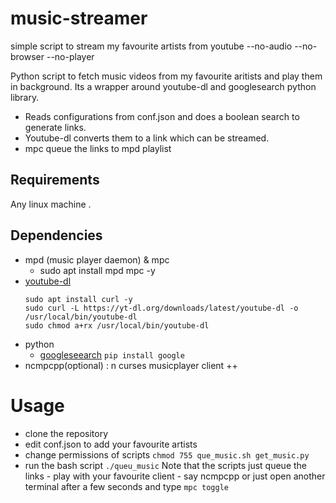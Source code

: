 # music-streamer
simple script to stream my favourite artists from youtube --no-audio --no-browser --no-player

Python script to fetch music videos from my favourite aritists and play them in background.
Its a wrapper around youtube-dl and googlesearch python library. 

  - Reads configurations from conf.json and does a boolean search to generate links. 
  - Youtube-dl converts them to a link which can be streamed.
  - mpc queue the links to mpd playlist 

## Requirements 
Any linux machine . 

## Dependencies 

  - mpd (music player daemon)  & mpc 
    - sudo apt install mpd mpc -y
  - [youtube-dl](https://github.com/ytdl-org/youtube-dl)
    ```
    sudo apt install curl -y
    sudo curl -L https://yt-dl.org/downloads/latest/youtube-dl -o /usr/local/bin/youtube-dl
    sudo chmod a+rx /usr/local/bin/youtube-dl
    ``` 
  - python
    - [googleseearch](https://python-googlesearch.readthedocs.io/en/latest/)
    ```pip install google```
  - ncmpcpp(optional) : n curses musicplayer client ++
    
# Usage 
  - clone the repository 
  - edit conf.json to add your favourite artists
  - change permissions of scripts ```chmod 755 que_music.sh get_music.py```
  - run the bash script ```./queu_music```
 Note that the scripts just queue the links - play with your favourite client - say ncmpcpp or just open another terminal after a few seconds and type ```mpc toggle```
 



